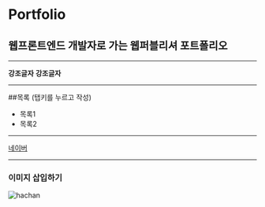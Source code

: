 # Portfolio
## 웹프론트엔드 개발자로 가는 웹퍼블리셔 포트폴리오

---
**강조글자**
__강조글자__

---

##목록 (탭키를 누르고 작성)
  - 목록1
  - 목록2

---

[네이버](https://www.naver.com '네이버 바로가기')

---

### 이미지 삽입하기
![hachan](https://user-images.githubusercontent.com/75105125/203675576-363de431-5f66-414e-b391-aa64a8d34c54.png)
